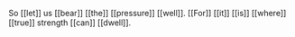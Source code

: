 So [[let]] us [[bear]] [[the]] [[pressure]] [[well]].
[[For]] [[it]] [[is]] [[where]] [[true]] strength [[can]] [[dwell]]. 